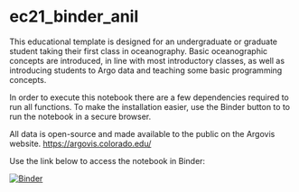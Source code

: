 # ec21_binder_anil
This educational template is designed for an undergraduate or graduate student taking their first class in oceanography. Basic oceanographic concepts are introduced, in line with most introductory classes, as well as introducing students to Argo data and teaching some basic programming concepts.

In order to execute this notebook there are a few dependencies required to run all functions. To make the installation easier, use the Binder button to 
to run the notebook in a secure browser. 

All data is open-source and made available to the public on the Argovis website. https://argovis.colorado.edu/ 

Use the link below to access the notebook in Binder: 

[![Binder](https://mybinder.org/badge_logo.svg)](https://mybinder.org/v2/gh/sanil72900/ec21_binder_anil.git/HEAD)
